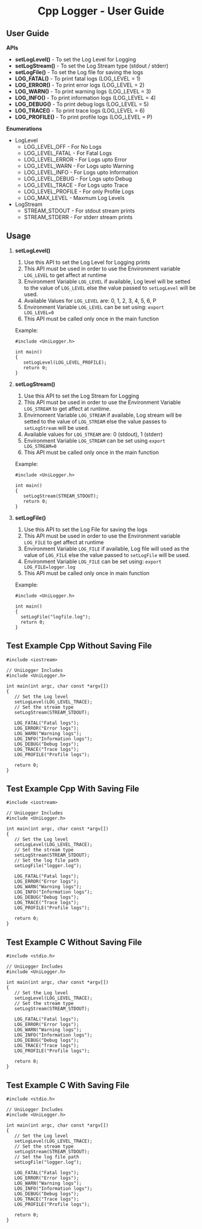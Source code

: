 <h1 style="text-align: center;">Cpp Logger - User Guide</h1>

## User Guide

**APIs**
 - **setLogLevel()**            - To set the Log Level for Logging
 - **setLogStream()**           - To set the Log Stream type (stdout / stderr)
 - **setLogFile()**             - To set the Log file for saving the logs
 - **LOG_FATAL()**              - To print fatal logs (LOG_LEVEL = 1)
 - **LOG_ERROR()**              - To print error logs (LOG_LEVEL = 2)
 - **LOG_WARN()**               - To print warning logs (LOG_LEVEL = 3)
 - **LOG_INFO()**               - To print information logs (LOG_LEVEL = 4)
 - **LOG_DEBUG()**              - To print debug logs (LOG_LEVEL = 5)
 - **LOG_TRACE()**              - To print trace logs (LOG_LEVEL = 6)
 - **LOG_PROFILE()**            - To print profile logs (LOG_LEVEL = P)
  
**Enumerations**
 - LogLevel
   - LOG_LEVEL_OFF        - For No Logs
   - LOG_LEVEL_FATAL      - For Fatal Logs
   - LOG_LEVEL_ERROR      - For Logs upto Error
   - LOG_LEVEL_WARN       - For Logs upto Warning
   - LOG_LEVEL_INFO       - For Logs upto Information
   - LOG_LEVEL_DEBUG      - For Logs upto Debug
   - LOG_LEVEL_TRACE      - For Logs upto Trace
   - LOG_LEVEL_PROFILE    - For only Profile Logs
   - LOG_MAX_LEVEL  - Maxmum Log Levels
 - LogStream
   - STREAM_STDOUT        - For stdout stream prints
   - STREAM_STDERR        - For stderr stream prints
  
## Usage

1. **setLogLevel()**
   1. Use this API to set the Log Level for Logging prints
   2. This API must be used in order to use the Environment variable `LOG_LEVEL` to get affect at runtime
   3. Environment Variable `LOG_LEVEL` if available, Log level will be setted to the value of `LOG_LEVEL` else the value passed to `setLogLevel` will be used.
   4. Available Values for `LOG_LEVEL` are: 0, 1, 2, 3, 4, 5, 6, P
   5. Environment Variable `LOG_LEVEL` can be set using: `export LOG_LEVEL=0`
   6. This API must be called only once in the main function

   Example:
   ```
   #include <UniLogger.h>

   int main()
   {
      setLogLevel(LOG_LEVEL_PROFILE);
      return 0;
   }
   ```


2. **setLogStream()**
   1. Use this API to set the Log Stream for Logging
   2. This API must be used in order to use the Environment Variable `LOG_STREAM` to get affect at runtime.
   3. Envirnoment Variable `LOG_STREAM` if available, Log stream will be setted to the value of `LOG_STREAM` else the value passes to `setLogStream` will be used.
   4. Available values for `LOG_STREAM` are: 0 (stdout), 1 (stderr)
   5. Environment Variable `LOG_STREAM` can be set using `export LOG_STREAM=0`
   6. This API must be called only once in the main function
   
   Example:
   ```
   #include <UniLogger.h>

   int main()
   {
      setLogStream(STREAM_STDOUT);
      return 0;
   }
   ```

3. **setLogFile()**
   1. Use this API to set the Log File for saving the logs
   2. This API must be used in order to use the Environment variable `LOG_FILE` to get affect at runtime
   3. Environment Variable `LOG_FILE` if available, Log file will used as the value of `LOG_FILE` else the value passed to `setLogFile` will be used.
   4. Environment Variable `LOG_FILE` can be set using: `export LOG_FILE=logger.log`
   5. This API must be called only once in main function

    Example:
    ```
    #include <UniLogger.h>

   int main()
   {
      setLogFile("logfile.log");
      return 0;
   }
    ```


## Test Example Cpp Without Saving File

```
#include <iostream>

// UniLogger Includes
#include <UniLogger.h>

int main(int argc, char const *argv[])
{
   // Set the Log level
   setLogLevel(LOG_LEVEL_TRACE);
   // Set the stream type
   setLogStream(STREAM_STDOUT);

   LOG_FATAL("Fatal logs");
   LOG_ERROR("Error logs");
   LOG_WARN("Warning logs");
   LOG_INFO("Information logs");
   LOG_DEBUG("Debug logs");
   LOG_TRACE("Trace logs");
   LOG_PROFILE("Profile logs");

   return 0;
}
```

## Test Example Cpp With Saving File

```
#include <iostream>

// UniLogger Includes
#include <UniLogger.h>

int main(int argc, char const *argv[])
{
   // Set the Log level
   setLogLevel(LOG_LEVEL_TRACE);
   // Set the stream type
   setLogStream(STREAM_STDOUT);
   // Set the log file path
   setLogFile("logger.log");

   LOG_FATAL("Fatal logs");
   LOG_ERROR("Error logs");
   LOG_WARN("Warning logs");
   LOG_INFO("Information logs");
   LOG_DEBUG("Debug logs");
   LOG_TRACE("Trace logs");
   LOG_PROFILE("Profile logs");

   return 0;
}
```

## Test Example C Without Saving File

```
#include <stdio.h>

// UniLogger Includes
#include <UniLogger.h>

int main(int argc, char const *argv[])
{
   // Set the Log level
   setLogLevel(LOG_LEVEL_TRACE);
   // Set the stream type
   setLogStream(STREAM_STDOUT);

   LOG_FATAL("Fatal logs");
   LOG_ERROR("Error logs");
   LOG_WARN("Warning logs");
   LOG_INFO("Information logs");
   LOG_DEBUG("Debug logs");
   LOG_TRACE("Trace logs");
   LOG_PROFILE("Profile logs");

   return 0;
}
```

## Test Example C With Saving File

```
#include <stdio.h>

// UniLogger Includes
#include <UniLogger.h>

int main(int argc, char const *argv[])
{
   // Set the Log level
   setLogLevel(LOG_LEVEL_TRACE);
   // Set the stream type
   setLogStream(STREAM_STDOUT);
   // Set the log file path
   setLogFile("logger.log");

   LOG_FATAL("Fatal logs");
   LOG_ERROR("Error logs");
   LOG_WARN("Warning logs");
   LOG_INFO("Information logs");
   LOG_DEBUG("Debug logs");
   LOG_TRACE("Trace logs");
   LOG_PROFILE("Profile logs");

   return 0;
}
```